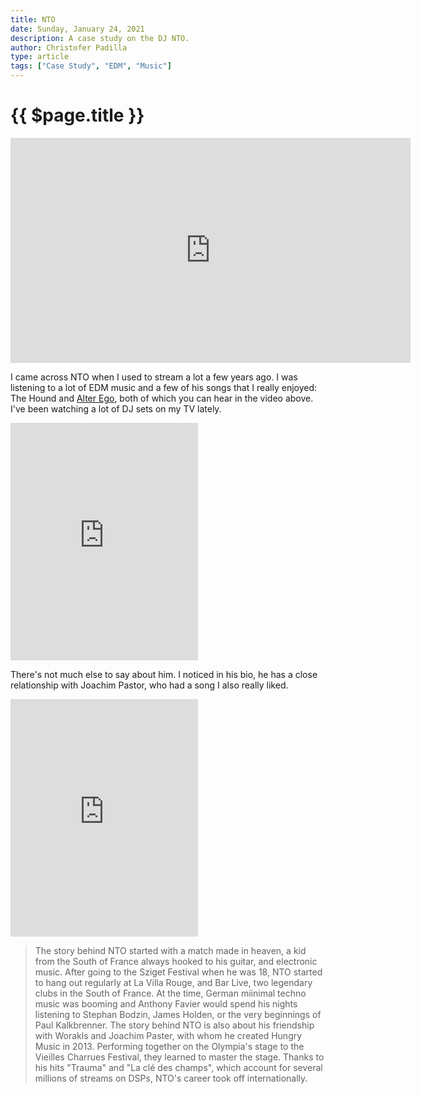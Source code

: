 ```yaml
---
title: NTO
date: Sunday, January 24, 2021
description: A case study on the DJ NTO.
author: Christofer Padilla
type: article
tags: ["Case Study", "EDM", "Music"]
---
```


# {{ $page.title }}

<iframe width="640" height="360" src="https://www.youtube.com/embed/Ri9NKdvsHXc" frameborder="0" allow="accelerometer; autoplay; clipboard-write; encrypted-media; gyroscope; picture-in-picture" allowfullscreen></iframe>

I came across NTO when I used to stream a lot a few years ago. I was listening to a lot of EDM music and a few of his songs that I really enjoyed: The Hound and [Alter Ego](https://open.spotify.com/track/18MlLrfCkYOnKutil99GwY?si=OHfaxhPLSLOF4URfh56fdQ), both of which you can hear in the video above. I've been watching a lot of DJ sets on my TV lately.

<iframe src="https://open.spotify.com/embed/track/2anaZDYYe3O3sEJjXYDVFb" width="300" height="380" frameborder="0" allowtransparency="true" allow="encrypted-media"></iframe>

There's not much else to say about him. I noticed in his bio, he has a close relationship with Joachim Pastor, who had a song I also really liked.

<iframe src="https://open.spotify.com/embed/track/3XljlEIDhDNh3521mJJV4V" width="300" height="380" frameborder="0" allowtransparency="true" allow="encrypted-media"></iframe>

> The story behind NTO started with a match made in heaven, a kid from the South of France always hooked to his guitar, and electronic music. After going to the Sziget Festival when he was 18, NTO started to hang out regularly at La Villa Rouge, and Bar Live, two legendary clubs in the South of France. At the time, German miinimal techno music was booming and Anthony Favier would spend his nights listening to Stephan Bodzin, James Holden, or the very beginnings of Paul Kalkbrenner.
> The story behind NTO is also about his friendship with Worakls and Joachim Paster, with whom he created Hungry Music in 2013. Performing together on the Olympia's stage to the Vieilles Charrues Festival, they learned to master the stage. Thanks to his hits "Trauma" and "La clé des champs", which account for several millions of streams on DSPs, NTO's career took off internationally.

<TagLinks />

<Comments />
